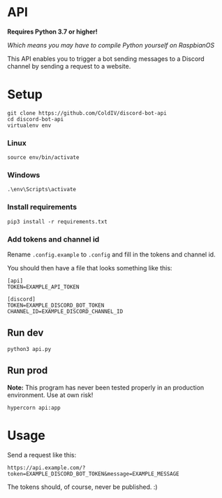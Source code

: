 # API
**Requires Python 3.7 or higher!**

*Which means you may have to compile Python yourself on RaspbianOS*

This API enables you to trigger a bot sending messages to a Discord channel by sending a request to a website.


# Setup
    git clone https://github.com/ColdIV/discord-bot-api
    cd discord-bot-api
    virtualenv env
### Linux
    source env/bin/activate
### Windows
    .\env\Scripts\activate
### Install requirements    
    pip3 install -r requirements.txt
### Add tokens and channel id
Rename `.config.example` to `.config` and fill in the tokens and channel id.

You should then have a file that looks something like this:

    [api]
    TOKEN=EXAMPLE_API_TOKEN
    
    [discord]
    TOKEN=EXAMPLE_DISCORD_BOT_TOKEN
    CHANNEL_ID=EXAMPLE_DISCORD_CHANNEL_ID

## Run dev
    python3 api.py
## Run prod
**Note:** This program has never been tested properly in an production environment. Use at own risk!

    hypercorn api:app
    
# Usage
Send a request like this:

    https://api.example.com/?token=EXAMPLE_DISCORD_BOT_TOKEN&message=EXAMPLE_MESSAGE


The tokens should, of course, never be published. :)
